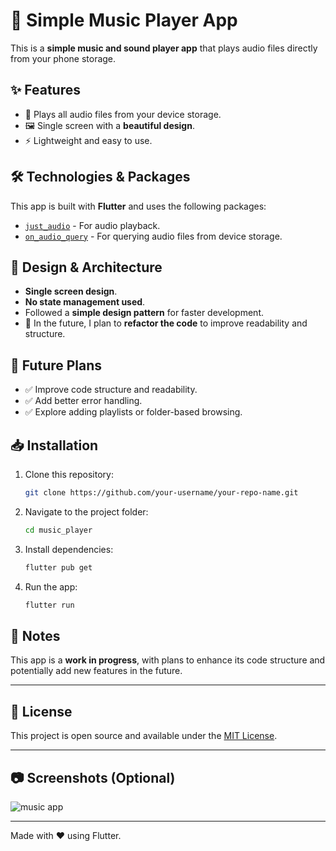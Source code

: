 # 🎵 Simple Music Player App

This is a **simple music and sound player app** that plays audio files directly from your phone storage.

## ✨ Features

- 📂 Plays all audio files from your device storage.
- 🖼️ Single screen with a **beautiful design**.
- ⚡ Lightweight and easy to use.

## 🛠️ Technologies & Packages

This app is built with **Flutter** and uses the following packages:

- [`just_audio`](https://pub.dev/packages/just_audio) - For audio playback.
- [`on_audio_query`](https://pub.dev/packages/on_audio_query) - For querying audio files from device storage.

## 📐 Design & Architecture

- **Single screen design**.
- **No state management used**.
- Followed a **simple design pattern** for faster development.
- 📌 In the future, I plan to **refactor the code** to improve readability and structure.

## 🚀 Future Plans

- ✅ Improve code structure and readability.
- ✅ Add better error handling.
- ✅ Explore adding playlists or folder-based browsing.

## 📥 Installation

1. Clone this repository:
    ```bash
    git clone https://github.com/your-username/your-repo-name.git
    ```
2. Navigate to the project folder:
    ```bash
    cd music_player
    ```
3. Install dependencies:
    ```bash
    flutter pub get
    ```
4. Run the app:
    ```bash
    flutter run
    ```

## 📝 Notes

This app is a **work in progress**, with plans to enhance its code structure and potentially add new features in the future.

---

## 📄 License

This project is open source and available under the [MIT License](LICENSE).

---

## 📷 Screenshots (Optional)

![music app](https://github.com/Gemy-Dev/Music-Player/assets/57642488/c586415a-b570-4dda-8cb1-067cb59439ec)

---

Made with ❤️ using Flutter.



